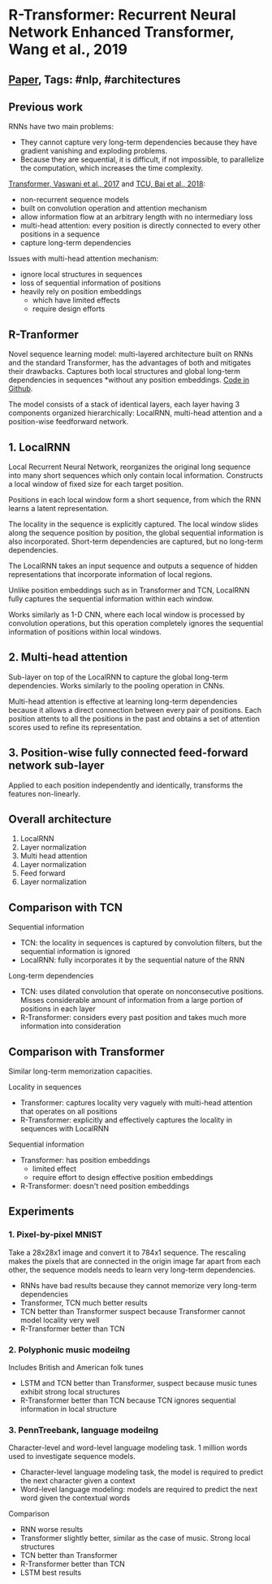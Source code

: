 # R-Transformer: Recurrent Neural Network Enhanced Transformer, Wang et al., 2019

## [Paper](https://arxiv.org/abs/1907.05572), Tags: \#nlp, \#architectures

## Previous work

RNNs have two main problems:

* They cannot capture very long-term dependencies because they have gradient vanishing and exploding problems.
* Because they are sequential, it is difficult, if not impossible, to parallelize the computation, which increases the time complexity.

[Transformer, Vaswani et al., 2017](1706.03762.md) and [TCU, Bai et al., 2018](https://arxiv.org/abs/1803.01271):

* non-recurrent sequence models
* built on convolution operation and attention mechanism
* allow information flow at an arbitrary length with no intermediary loss
* multi-head attention: every position is directly connected to every other positions in a sequence
* capture long-term dependencies

Issues with multi-head attention mechanism:

* ignore local structures in sequences
* loss of sequential information of positions
* heavily rely on position embeddings
  * which have limited effects
  * require design efforts

## R-Tranformer

Novel sequence learning model: multi-layered architecture built on RNNs and the standard Transformer, has the advantages of both and mitigates their drawbacks. Captures both local structures and global long-term dependencies in sequences *without any position embeddings. [Code in Github](https://github.com/DSE-MSU/R-transformer).

The model consists of a stack of identical layers, each layer having 3 components organized hierarchically: LocalRNN, multi-head attention and a position-wise feedforward network.

## 1. LocalRNN

Local Recurrent Neural Network, reorganizes the original long sequence into many short sequences which only contain local information. Constructs a local window of fixed size for each target position.

Positions in each local window form a short sequence, from which the RNN learns a latent representation.

The locality in the sequence is explicitly captured. The local window slides along the sequence position by position, the global sequential information is also incorporated. Short-term dependencies are captured, but no long-term dependencies.

The LocalRNN takes an input sequence and outputs a sequence of hidden representations that incorporate information of local regions.

Unlike position embeddings such as in Transformer and TCN, LocalRNN fully captures the sequential information within each window.

Works similarly as 1-D CNN, where each local window is processed by convolution operations, but this operation completely ignores the sequential information of positions within local windows.

## 2. Multi-head attention

Sub-layer on top of the LocalRNN to capture the global long-term dependencies. Works similarly to the pooling operation in CNNs.

Multi-head attention is effective at learning long-term dependencies because it allows a direct connection between every pair of positions. Each position attents to all the positions in the past and obtains a set of attention scores used to refine its representation.

## 3. Position-wise fully connected feed-forward network sub-layer

Applied to each position independently and identically, transforms the features non-linearly.

## Overall architecture

1. LocalRNN
2. Layer normalization
3. Multi head attention
4. Layer normalization
5. Feed forward
6. Layer normalization

## Comparison with TCN

Sequential information

* TCN: the locality in sequences is captured by convolution filters, but the sequential information is ignored
* LocalRNN: fully incorporates it by the sequential nature of the RNN

Long-term dependencies

* TCN: uses dilated convolution that operate on nonconsecutive positions. Misses considerable amount of information from a large portion of positions in each layer
* R-Transformer: considers every past position and takes much more information into consideration

## Comparison with Transformer

Similar long-term memorization capacities.

Locality in sequences

* Transformer: captures locality very vaguely with multi-head attention that operates on all positions
* R-Transformer: explicitly and effectively captures the locality in sequences with LocalRNN

Sequential information

* Transformer: has position embeddings
  * limited effect
  * require effort to design effective position embeddings
* R-Transformer: doesn't need position embeddings

## Experiments

### 1. Pixel-by-pixel MNIST

Take a 28x28x1 image and convert it to 784x1 sequence. The rescaling makes the pixels that are connected in the origin image far apart from each other, the sequence models needs to learn very long-term dependencies.

* RNNs have bad results because they cannot memorize very long-term dependencies
* Transformer, TCN much better results
* TCN better than Transformer suspect because Transformer cannot model locality very well
* R-Transformer better than TCN
  
### 2. Polyphonic music modeilng

Includes British and American folk tunes

* LSTM and TCN better than Transformer, suspect because music tunes exhibit strong local structures
* R-Transformer better than TCN because TCN ignores sequential information in local structure

### 3. PennTreebank, language modeilng

Character-level and word-level language modeling task. 1 million words used to investigate sequence models.

* Character-level language modeling task, the model is required to predict the next character given a context
* Word-level language modeling: models are required to predict the next word given the contextual words

Comparison

* RNN worse results
* Transformer slightly better, similar as the case of music. Strong local structures
* TCN better than Transformer
* R-Transformer better than TCN
* LSTM best results
